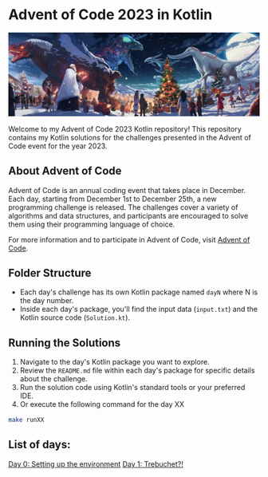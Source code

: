 # Advent of Code 2023 in Kotlin

![Advent of Code Banner](advent_of_code_banner.png)

Welcome to my Advent of Code 2023 Kotlin repository! This repository contains my Kotlin solutions for the challenges presented in the Advent of Code event for the year 2023.

## About Advent of Code

Advent of Code is an annual coding event that takes place in December. Each day, starting from December 1st to December 25th, a new programming challenge is released. The challenges cover a variety of algorithms and data structures, and participants are encouraged to solve them using their programming language of choice.

For more information and to participate in Advent of Code, visit [Advent of Code](https://adventofcode.com/).

## Folder Structure

- Each day's challenge has its own Kotlin package named `dayN` where N is the day number.
- Inside each day's package, you'll find the input data (`input.txt`) and the Kotlin source code (`Solution.kt`).

## Running the Solutions

1. Navigate to the day's Kotlin package you want to explore.
2. Review the `README.md` file within each day's package for specific details about the challenge.
3. Run the solution code using Kotlin's standard tools or your preferred IDE.
4. Or execute the following command for the day XX

```bash
make runXX
```

## List of days:
[Day 0: Setting up the environment](https://github.com/jdlcgarcia/aoc2023/tree/day/00)
[Day 1: Trebuchet?!](https://github.com/jdlcgarcia/aoc2023/tree/day/01)